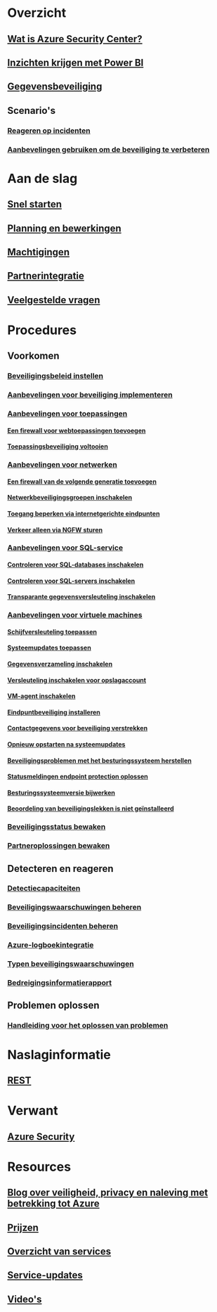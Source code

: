 # Overzicht
## [Wat is Azure Security Center?](security-center-intro.md)
## [Inzichten krijgen met Power BI](security-center-powerbi.md)
## [Gegevensbeveiliging](security-center-data-security.md)
## Scenario's
### [Reageren op incidenten](security-center-incident-response.md)
### [Aanbevelingen gebruiken om de beveiliging te verbeteren](security-center-using-recommendations.md)

# Aan de slag
## [Snel starten](security-center-get-started.md)
## [Planning en bewerkingen](security-center-planning-and-operations-guide.md)
## [Machtigingen](security-center-permissions.md)
## [Partnerintegratie](security-center-partner-integration.md)
## [Veelgestelde vragen](security-center-faq.md)

# Procedures

## Voorkomen
### [Beveiligingsbeleid instellen](security-center-policies.md)
### [Aanbevelingen voor beveiliging implementeren](security-center-recommendations.md)

### [Aanbevelingen voor toepassingen](security-center-application-recommendations.md)
#### [Een firewall voor webtoepassingen toevoegen](security-center-add-web-application-firewall.md)
#### [Toepassingsbeveiliging voltooien](security-center-add-web-application-firewall.md#finalize-application-protection)

### [Aanbevelingen voor netwerken](security-center-network-recommendations.md)
#### [Een firewall van de volgende generatie toevoegen](security-center-add-next-generation-firewall.md)
#### [Netwerkbeveiligingsgroepen inschakelen](security-center-enable-network-security-groups.md)
#### [Toegang beperken via internetgerichte eindpunten](security-center-restrict-access-through-internet-facing-endpoints.md)
#### [Verkeer alleen via NGFW sturen](security-center-add-next-generation-firewall.md#route-traffic-through-ngfw-only)

### [Aanbevelingen voor SQL-service](security-center-sql-service-recommendations.md)
#### [Controleren voor SQL-databases inschakelen](security-center-enable-auditing-on-sql-databases.md)
#### [Controleren voor SQL-servers inschakelen](security-center-enable-auditing-on-sql-servers.md)
#### [Transparante gegevensversleuteling inschakelen](security-center-enable-transparent-data-encryption.md)

### [Aanbevelingen voor virtuele machines](security-center-virtual-machine-recommendations.md)
#### [Schijfversleuteling toepassen](security-center-apply-disk-encryption.md)
#### [Systeemupdates toepassen](security-center-apply-system-updates.md)
#### [Gegevensverzameling inschakelen](security-center-enable-data-collection.md)
#### [Versleuteling inschakelen voor opslagaccount](security-center-enable-encryption-for-storage-account.md)
#### [VM-agent inschakelen](security-center-enable-vm-agent.md)
#### [Eindpuntbeveiliging installeren](security-center-install-endpoint-protection.md)
#### [Contactgegevens voor beveiliging verstrekken](security-center-provide-security-contact-details.md)
#### [Opnieuw opstarten na systeemupdates](security-center-apply-system-updates.md#reboot-after-system-updates)
#### [Beveiligingsproblemen met het besturingssysteem herstellen](security-center-remediate-os-vulnerabilities.md)
#### [Statusmeldingen endpoint protection oplossen](security-center-resolve-endpoint-protection-health-alerts.md)
#### [Besturingssysteemversie bijwerken](security-center-update-os-version.md)
#### [Beoordeling van beveiligingslekken is niet geïnstalleerd](security-center-vulnerability-assessment-recommendations.md)

### [Beveiligingsstatus bewaken](security-center-monitoring.md)
### [Partneroplossingen bewaken](security-center-partner-solutions.md)

## Detecteren en reageren
### [Detectiecapaciteiten](security-center-detection-capabilities.md)
### [Beveiligingswaarschuwingen beheren](security-center-managing-and-responding-alerts.md)
### [Beveiligingsincidenten beheren](security-center-incident.md)
### [Azure-logboekintegratie](security-center-integrating-alerts-with-log-integration.md)
### [Typen beveiligingswaarschuwingen](security-center-alerts-type.md)
### [Bedreigingsinformatierapport](security-center-threat-report.md)

## Problemen oplossen
### [Handleiding voor het oplossen van problemen](security-center-troubleshooting-guide.md)

# Naslaginformatie
## [REST](https://msdn.microsoft.com/en-US/library/mt704034(Azure.100).aspx)

# Verwant
## [Azure Security](/azure/security/)

# Resources
## [Blog over veiligheid, privacy en naleving met betrekking tot Azure](http://blogs.msdn.com/b/azuresecurity/)
## [Prijzen](security-center-pricing.md)
## [Overzicht van services](https://azure.microsoft.com/services/security-center/)
## [Service-updates](https://azure.microsoft.com/updates/?product=security-center)
## [Video's](https://azure.microsoft.com/documentation/videos/index/?services=security-center)


<!--HONumber=Feb17_HO1-->


